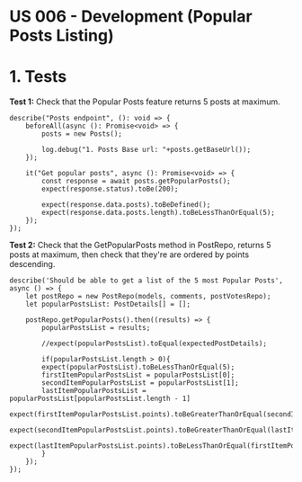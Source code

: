 # US 006 - Development (Popular Posts Listing)

# 1. Tests

**Test 1:** Check that the Popular Posts feature returns 5 posts at maximum.

    describe("Posts endpoint", (): void => {
        beforeAll(async (): Promise<void> => {
            posts = new Posts();
            
            log.debug("1. Posts Base url: "+posts.getBaseUrl());
        });

        it("Get popular posts", async (): Promise<void> => {
            const response = await posts.getPopularPosts();
            expect(response.status).toBe(200);
            
            expect(response.data.posts).toBeDefined();
            expect(response.data.posts.length).toBeLessThanOrEqual(5);
        });
    });

**Test 2:** Check that the GetPopularPosts method in PostRepo, returns 5 posts at maximum, then check that they're are ordered by points descending.

    describe('Should be able to get a list of the 5 most Popular Posts', async () => {
        let postRepo = new PostRepo(models, comments, postVotesRepo);
        let popularPostsList: PostDetails[] = [];

        postRepo.getPopularPosts().then((results) => {
            popularPostsList = results;

            //expect(popularPostsList).toEqual(expectedPostDetails);

            if(popularPostsList.length > 0){
            expect(popularPostsList).toBeLessThanOrEqual(5);
            firstItemPopularPostsList = popularPostsList[0];
            secondItemPopularPostsList = popularPostsList[1];
            lastItemPopularPostsList = popularPostsList[popularPostsList.length - 1]
            expect(firstItemPopularPostsList.points).toBeGreaterThanOrEqual(secondItemPopularPostsList.points);
            expect(secondItemPopularPostsList.points).toBeGreaterThanOrEqual(lastItemPopularPostsList.points);
            expect(lastItemPopularPostsList.points).toBeLessThanOrEqual(firstItemPopularPostsList.points);
            }
        });
    });
